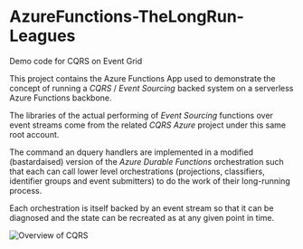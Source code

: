 # AzureFunctions-TheLongRun-Leagues
Demo code for CQRS on Event Grid

This project contains the Azure Functions App used to demonstrate the concept of running a *CQRS* / *Event Sourcing* backed system on a serverless Azure Functions backbone.

The libraries of the actual performing of *Event Sourcing* functions over event streams come from the related *CQRS Azure* project under this same root account.

The command an dquery handlers are implemented in a modified (bastardaised) version of the *Azure Durable Functions* orchestration such that each can call lower level orchestrations (projections, classifiers, identifier groups and event submitters) to do the work of their long-running process.

Each orchestration is itself backed by an event stream so that it can be diagnosed and the state can be recreated as at any given point in time.

![Overview of CQRS](../Images/eventsourcing_use_with_cqrs.png)
